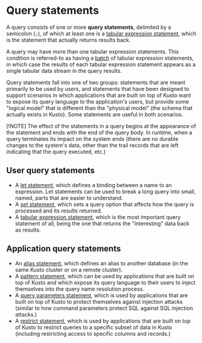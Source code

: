 # Query statements

A query consists of one or more **query statements**, delimited by a semicolon (`;`),
of which at least one is a [tabular expression statement](./tabularexpressionstatements.md),
which is the statement that actually returns results back.

A query may have more than one tabular expression statements. This condition is referred-to
as having a [batch](./batches.md) of tabular expression statements, in which case the results
of each tabular expression statement appears as a single tabular data stream in the query
results.

Query statements fall into one of two groups: statements that are meant primarily to
be used by users, and statements that have been designed to support scenarios in which
applications that are built on top of Kusto want to expose its query language to the
application's users, but provide some "logical model" that is different than the
"physical model" (the schema that actually exists in Kusto). Some statements are useful
in both scenarios.

[!NOTE]
The effect of the statements in a query begins at the appearance of the statement
and ends with the end of the query body. In runtime, when a query terminates its
impact on the system ends (there are no durable changes to the system's data,
other than the trail records that are left indicating that the query executed, etc.)

## User query statements

* A [let statement](./letstatement.md), which defines a binding between a name to an expression.
  Let statements can be used to break a long query into small, named, parts that are easier to
  understand.
* A [set statement](./setstatement.md), which sets a query option that affects how the query
  is processed and its results returned.
* A [tabular expression statement](./tabularexpressionstatements.md), which is the most important
  query statement of all, being the one that returns the "interesting" data back as results.

## Application query statements

* An [alias statement](./aliasstatement.md), which defines an alias to another database
  (in the same Kusto cluster or on a remote cluster).
* A [pattern statement](./patternstatement.md), which can be used by applications that are
  built on top of Kusto and which expose its query language to their users to inject themselves
  into the query name resolution process.
* A [query parameters statement](./queryparametersstatement.md), which is used by applications
  that are built on top of Kusto to protect themselves against injection attacks (similar to
  how command parameters protect SQL against SQL injection attacks.)
* A [restrict statement](./restrictstatement.md), which is used by applications that are built
  on top of Kusto to restrict queries to a specific subset of data in Kusto (including restricting
  access to specific columns and records.)
